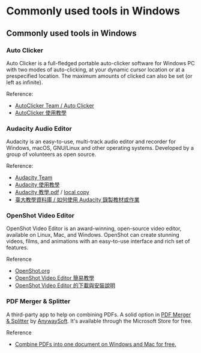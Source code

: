 # Commonly used tools in Windows

## Commonly used tools in Windows
<!--more--> 

### Auto Clicker
Auto Clicker is a full-fledged portable auto-clicker software for Windows PC with two modes of auto-clicking, at your dynamic cursor location or at a prespecified location. The maximum amounts of clicked can also be set (or left as infinite).

Reference:

- [AutoClicker Team / Auto Clicker](https://www.opautoclicker.com/)
- [AutoClicker 使用教學](https://twhowto.com/auto-clicker/)

### Audacity Audio Editor
Audacity is an easy-to-use, multi-track audio editor and recorder for Windows, macOS, GNU/Linux and other operating systems. Developed by a group of volunteers as open source.

Reference:

- [Audacity Team](https://www.audacityteam.org/)
- [Audacity 使用教學](https://blog.xuite.net/yh96301/blog/51330100)
- [Audacity 教學.pdf](http://163.27.157.4/blog/wp-content/uploads/2014/11/Audacity%E6%95%99%E5%AD%B8.pdf) / [local copy](./Audacity教學.pdf)
- [臺大教學資料庫 / 如何使用 Audacity 錄製教材或作業](https://ctld.ntu.edu.tw/fd/teaching_resource/page1-1_detail.php?bgid=3&gid=20&nid=476)

### OpenShot Video Editor
OpenShot Video Editor is an award-winning, open-source video editor, available on Linux, Mac, and Windows. OpenShot can create stunning videos, films, and animations with an easy-to-use interface and rich set of features.

Reference

- [OpenShot.org](https://www.openshot.org/)
- [OpenShot Video Editor 簡易教學](https://www.fox-saying.com/blog/post/44993064-openshot-video-editor)
- [OpenShot Video Editor 的下載與安裝說明](https://blog.xuite.net/yh96301/blog/585788305)

### PDF Merger & Splitter
A third-party app to help on combining PDFs. A solid option in [PDF Merger & Splitter](https://click.linksynergy.com/deeplink?id=0JlRymcP1YU&mid=24542&murl=https%3A%2F%2Fwww.microsoft.com%2Fen-us%2Fp%2Fpdf-merger-splitter-free-pdf-splitter-to-extract-pdf-and-combine-pdf%2F9p4tcns9h432%3Factivetab%3Dpivot%3Aoverviewtab&u1=cn-663fd548ccf946209b901ef9c5a0cbda-dtp|xid:fr1626691493091bic) by [AnywaySoft](https://www.anywaysoft.com/). It's available through the Microsoft Store for free. 

Reference

- [Combine PDFs into one document on Windows and Mac for free.](https://www.cnet.com/tech/services-and-software/how-to-combine-multiple-pdfs-into-one-document/)

